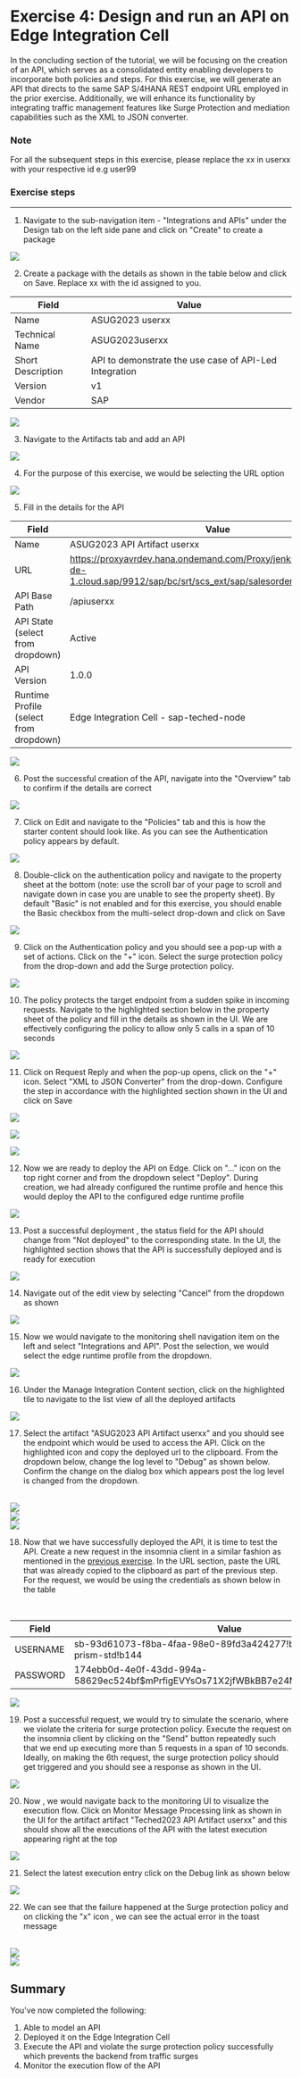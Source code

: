 # Exercise 4: Design and run an API on Edge Integration Cell

In the concluding section of the tutorial, we will be focusing on the creation of an API, which serves as a consolidated entity enabling developers to incorporate both policies and steps. For this exercise, we will generate an API that directs to the same SAP S/4HANA REST endpoint URL employed in the prior exercise. Additionally, we will enhance its functionality by integrating traffic management features like Surge Protection and mediation capabilities such as the XML to JSON converter.

### Note

For all the subsequent steps in this exercise, please replace the xx in userxx with your respective id e.g user99

### Exercise steps

***

1. Navigate to the sub-navigation item - "Integrations and APIs" under the Design tab on the left side pane and click on "Create" to create a package

![](/exercises/ex4/images/04_01_0010.png)

2. Create a package with the details as shown in the table below and click on Save. Replace xx with the id assigned to you.
   
| Field | Value |
| ----- | ----- |
| Name | ASUG2023 userxx |
| Technical Name | ASUG2023userxx |
| Short Description | API to demonstrate the use case of API-Led Integration |
|Version | v1 |
| Vendor | SAP |

![](/exercises/ex4/images/1.png)

3. Navigate to the Artifacts tab and add an API

![](/exercises/ex4/images/2.png)

4. For the purpose of this exercise, we would be selecting the URL option

![](/exercises/ex4/images/4.png)

5. Fill in the details for the API

| Field | Value |
| ----- | ----- |
| Name | ASUG2023 API Artifact userxx |
| URL | https://proxyavrdev.hana.ondemand.com/Proxy/jenkslave55.cpi.c.eu-de-1.cloud.sap/9912/sap/bc/srt/scs_ext/sap/salesorderbulkrequest_in |
| API Base Path | /apiuserxx |
| API State (select from dropdown) | Active |
| API Version | 1.0.0 |
| Runtime Profile (select from dropdown) | Edge Integration Cell - sap-teched-node |

![](/exercises/ex4/images/04_05_0010.png)

6. Post the successful creation of the API, navigate into the "Overview" tab to confirm if the details are correct

![](/exercises/ex4/images/5.png)

7. Click on Edit and navigate to the "Policies" tab and this is how the starter content should look like. As you can see the Authentication policy appears by default. 

![](/exercises/ex4/images/6.png)

8. Double-click on the authentication policy and navigate to the property sheet at the bottom (note: use the scroll bar of your page to scroll and navigate down in case you are unable to see the property sheet). By default "Basic" is not enabled and for this exercise, you should enable the Basic checkbox from the multi-select drop-down and click on Save

![](/exercises/ex4/images/7.png)

9. Click on the Authentication policy and you should see a pop-up with a set of actions. Click on the "+" icon. Select the surge protection policy from the drop-down and add the Surge protection policy.

![](/exercises/ex4/images/8.png)

10. The policy protects the target endpoint from a sudden spike in incoming requests. Navigate to the highlighted section below in the property sheet of the policy and fill in the details as shown in the UI. We are effectively configuring the policy to allow only 5 calls in a span of 10 seconds

![](/exercises/ex4/images/9.png)

11. Click on Request Reply and when the pop-up opens, click on the "+" icon. Select "XML to JSON Converter" from the drop-down. Configure the step in accordance with the highlighted section shown in the UI and click on Save

![](/exercises/ex4/images/10.png)

![](/exercises/ex4/images/11.png)

![](/exercises/ex4/images/12.png)

12. Now we are ready to deploy the API on Edge. Click on "..." icon on the top right corner and from the dropdown select "Deploy". During creation, we had already configured the runtime profile and hence this would deploy the API to the configured edge runtime profile

![](/exercises/ex4/images/13.png)

13. Post a successful deployment , the status field for the API should change from "Not deployed" to the corresponding state. In the UI, the highlighted section shows that the API is successfully deployed and is ready for execution

![](/exercises/ex4/images/14.png)

14. Navigate out of the edit view by selecting "Cancel" from the dropdown as shown

![](/exercises/ex4/images/15.png)

15. Now we would navigate to the monitoring shell navigation item on the left and select "Integrations and API". Post the selection, we would select the edge runtime profile from the dropdown.

![](/exercises/ex4/images/16.png)

16. Under the Manage Integration Content section, click on the highlighted tile to navigate to the list view of all the deployed artifacts

![](/exercises/ex4/images/04_15_0010.png)

17. Select the artifact "ASUG2023 API Artifact userxx" and you should see the endpoint which would be used to access the API. Click on the highlighted icon and copy the deployed url to the clipboard. From the dropdown below, change the log level to "Debug" as shown below. Confirm the change on the dialog box which appears post the log level is changed from the dropdown.

<br>![](/exercises/ex4/images/04_16_0010.png)
<br>![](/exercises/ex4/images/04_17_0010.png)
<br>![](/exercises/ex4/images/04_18_0010.png)

18. Now that we have successfully deployed the API, it is time to test the API. Create a new request in the insomnia client in a similar fashion as mentioned in the [previous exercise](../ex3/README.md). In the URL section, paste the URL that was already copied to the clipboard as part of the previous step. For the request, we would be using the credentials as shown below in the table
<br>

| Field | Value |
| ----- | ----- |
| USERNAME | sb\-93d61073\-f8ba\-4faa\-98e0\-89fd3a424277\!b2246\|it\-rt\-iat\-prism\-std\!b144 |
| PASSWORD | 174ebb0d-4e0f-43dd-994a-58629ec524bf$mPrfigEVYsOs71X2jfWBkBB7e24Mi8M94xkCuREs1Yo= |

![](/exercises/ex4/images/04_19_0010.png)

19. Post a successful request, we would try to simulate the scenario, where we violate the criteria for surge protection policy. Execute the request on the insomnia client by clicking on the "Send" button repeatedly such that we end up executing more than 5 requests in a span of 10 seconds. Ideally, on making the 6th request, the surge protection policy should get triggered and you should see a response as shown in the UI. 

![](/exercises/ex4/images/04_20_0010.png)

20. Now , we would navigate back to the monitoring UI to visualize the execution flow. Click on Monitor Message Processing link as shown in the UI for the artifact artifact "Teched2023 API Artifact userxx" and this should show all the executions of the API with the latest execution appearing right at the top

![](/exercises/ex4/images/04_21_0010.png)

21. Select the latest execution entry click on the Debug link as shown below

![](/exercises/ex4/images/04_22_0010.png)

22. We can see that the failure happened at the Surge protection policy and on clicking the "x" icon , we can see the actual error in the toast message

<br>![](/exercises/ex4/images/04_23_0010.png)
<br>![](/exercises/ex4/images/04_24_0010.png)

## Summary

You've now completed the following:

1. Able to model an API
2. Deployed it on the Edge Integration Cell
3. Execute the API and violate the surge protection policy successfully which prevents the backend from traffic surges
4. Monitor the execution flow of the API 

